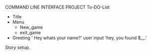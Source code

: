 COMMAND LINE INTERFACE PROJECT
To-DO-List

- Title
- Menu
    - New_game
    - exit_game
- Greeting
    ' Hey whats your name?'
     user input
    'hey, you found $__.'

Story setup.